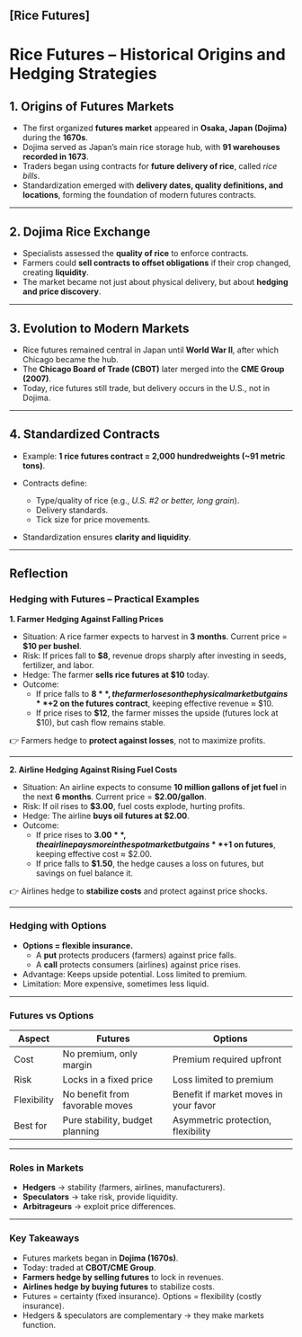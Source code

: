 ## [Rice Futures]

# Rice Futures – Historical Origins and Hedging Strategies

## 1. Origins of Futures Markets

* The first organized **futures market** appeared in **Osaka, Japan (Dojima)** during the **1670s**.
* Dojima served as Japan’s main rice storage hub, with **91 warehouses recorded in 1673**.
* Traders began using contracts for **future delivery of rice**, called *rice bills*.
* Standardization emerged with **delivery dates, quality definitions, and locations**, forming the foundation of modern futures contracts.

---

## 2. Dojima Rice Exchange

* Specialists assessed the **quality of rice** to enforce contracts.
* Farmers could **sell contracts to offset obligations** if their crop changed, creating **liquidity**.
* The market became not just about physical delivery, but about **hedging and price discovery**.

---

## 3. Evolution to Modern Markets

* Rice futures remained central in Japan until **World War II**, after which Chicago became the hub.
* The **Chicago Board of Trade (CBOT)** later merged into the **CME Group (2007)**.
* Today, rice futures still trade, but delivery occurs in the U.S., not in Dojima.

---

## 4. Standardized Contracts

* Example: **1 rice futures contract = 2,000 hundredweights (~91 metric tons)**.
* Contracts define:

  * Type/quality of rice (e.g., *U.S. #2 or better, long grain*).
  * Delivery standards.
  * Tick size for price movements.
* Standardization ensures **clarity and liquidity**.

---

## Reflection

### Hedging with Futures – Practical Examples

**1. Farmer Hedging Against Falling Prices**  
- Situation: A rice farmer expects to harvest in **3 months**. Current price = **$10 per bushel**.  
- Risk: If prices fall to **$8**, revenue drops sharply after investing in seeds, fertilizer, and labor.  
- Hedge: The farmer **sells rice futures at $10** today.  
- Outcome:  
  - If price falls to **$8**, the farmer loses on the physical market but gains **+$2 on the futures contract**, keeping effective revenue ≈ $10.  
  - If price rises to **$12**, the farmer misses the upside (futures lock at $10), but cash flow remains stable.  

👉 Farmers hedge to **protect against losses**, not to maximize profits.  

---

**2. Airline Hedging Against Rising Fuel Costs**  
- Situation: An airline expects to consume **10 million gallons of jet fuel** in the next **6 months**. Current price = **$2.00/gallon**.  
- Risk: If oil rises to **$3.00**, fuel costs explode, hurting profits.  
- Hedge: The airline **buys oil futures at $2.00**.  
- Outcome:  
  - If price rises to **$3.00**, the airline pays more in the spot market but gains **+$1 on futures**, keeping effective cost ≈ $2.00.  
  - If price falls to **$1.50**, the hedge causes a loss on futures, but savings on fuel balance it.  

👉 Airlines hedge to **stabilize costs** and protect against price shocks.  

---

### Hedging with Options
* **Options = flexible insurance.**  
  - A **put** protects producers (farmers) against price falls.  
  - A **call** protects consumers (airlines) against price rises.  
* Advantage: Keeps upside potential. Loss limited to premium.  
* Limitation: More expensive, sometimes less liquid.  

---

### Futures vs Options
| Aspect      | Futures                         | Options                               |
| ----------- | ------------------------------- | ------------------------------------- |
| Cost        | No premium, only margin         | Premium required upfront              |
| Risk        | Locks in a fixed price          | Loss limited to premium               |
| Flexibility | No benefit from favorable moves | Benefit if market moves in your favor |
| Best for    | Pure stability, budget planning | Asymmetric protection, flexibility    |

---

### Roles in Markets
* **Hedgers** → stability (farmers, airlines, manufacturers).  
* **Speculators** → take risk, provide liquidity.  
* **Arbitrageurs** → exploit price differences.  

---

### Key Takeaways
* Futures markets began in **Dojima (1670s)**.  
* Today: traded at **CBOT/CME Group**.  
* **Farmers hedge by selling futures** to lock in revenues.  
* **Airlines hedge by buying futures** to stabilize costs.  
* Futures = certainty (fixed insurance). Options = flexibility (costly insurance).  
* Hedgers & speculators are complementary → they make markets function.  

